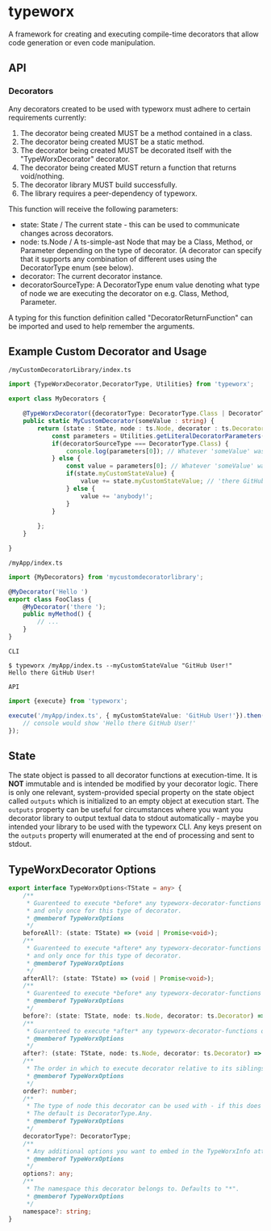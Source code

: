 # typeworx

A framework for creating and executing compile-time decorators that allow code generation or even code manipulation.

## API

### Decorators
Any decorators created to be used with typeworx must adhere to certain requirements currently:
1. The decorator being created MUST be a method contained in a class.
2. The decorator being created MUST be a static method.
3. The decorator being created MUST be decorated itself with the "TypeWorxDecorator" decorator.
4. The decorator being created MUST return a function that returns void/nothing.
5. The decorator library MUST build successfully.
6. The library requires a peer-dependency of typeworx.

This function will receive the following parameters:
- state: State / The current state - this can be used to communicate changes across decorators.
- node: ts.Node / A ts-simple-ast Node that may be a Class, Method, or Parameter depending on the type of decorator. (A decorator can specify that it supports any combination of different uses using the DecoratorType enum (see below).
- decorator: The current decorator instance.
- decoratorSourceType: A DecoratorType enum value denoting what type of node we are executing the decorator on e.g. Class, Method, Parameter.

A typing for this function definition called "DecoratorReturnFunction" can be imported and used to help remember the arguments.


## Example Custom Decorator and Usage
`/myCustomDecoratorLibrary/index.ts`
```ts
import {TypeWorxDecorator,DecoratorType, Utilities} from 'typeworx';

export class MyDecorators {

    @TypeWorxDecorator({decoratorType: DecoratorType.Class | DecoratorType.Method})
    public static MyCustomDecorator(someValue : string) {
        return (state : State, node : ts.Node, decorator : ts.Decorator, decoratorSourceType : DecoratorType) => {
            const parameters = Utilities.getLiteralDecoratorParameters(decorator);
            if(decoratorSourceType === DecoratorType.Class) {
                console.log(parameters[0]); // Whatever 'someValue' was.
            } else {
                const value = parameters[0]; // Whatever 'someValue' was.                
                if(state.myCustomStateValue) {
                    value += state.myCustomStateValue; // 'there GitHub User!'
                } else {
                    value += 'anybody!';
                }
            }
            
        };
    }

}
```
`/myApp/index.ts`
```ts
import {MyDecorators} from 'mycustomdecoratorlibrary';

@MyDecorator('Hello ')
export class FooClass {
    @MyDecorator('there ');
    public myMethod() {
        // ...
    }
}
```

`CLI`
```
$ typeworx /myApp/index.ts --myCustomStateValue "GitHub User!"
Hello there GitHub User!
```

`API`
```ts
import {execute} from 'typeworx';

execute('/myApp/index.ts', { myCustomStateValue: 'GitHub User!'}).then((state)=>{
    // console would show 'Hello there GitHub User!'
});
```

## State

The state object is passed to all decorator functions at execution-time. It is **NOT** immutable and is intended be modified by your decorator logic. There is only one relevant, system-provided special property on the state object called `outputs` which is initialized to an empty object at execution start. The `outputs` property can be useful for circumstances where you want you decorator library to output textual data to stdout automatically - maybe you intended your library to be used with the typeworx CLI. Any keys present on the `outputs` property will enumerated at the end of processing and sent to stdout.

## TypeWorxDecorator Options

```ts
export interface TypeWorxOptions<TState = any> {
    /**
     * Guarenteed to execute *before* any typeworx-decorator-functions on the children of this node
     * and only once for this type of decorator.
     * @memberof TypeWorxOptions
     */
    beforeAll?: (state: TState) => (void | Promise<void>);
    /**
     * Guarenteed to execute *aftere* any typeworx-decorator-functions on the children of this node
     * and only once for this type of decorator.
     * @memberof TypeWorxOptions
     */
    afterAll?: (state: TState) => (void | Promise<void>);
    /**
     * Guarenteed to execute *before* any typeworx-decorator-functions on the children of this node.
     * @memberof TypeWorxOptions
     */
    before?: (state: TState, node: ts.Node, decorator: ts.Decorator) => (void | Promise<void>);
    /**
     * Guarenteed to execute *after* any typeworx-decorator-functions on the children of this node.
     * @memberof TypeWorxOptions
     */
    after?: (state: TState, node: ts.Node, decorator: ts.Decorator) => (void | Promise<void>);
    /**
     * The order in which to execute decorator relative to its siblings. Use -1 for guarenteed first. Default is 0.
     * @memberof TypeWorxOptions
     */
    order?: number;
    /**
     * The type of node this decorator can be used with - if this does not match the type of node at execution-time an error will occur.
     * The default is DecoratorType.Any.
     * @memberof TypeWorxOptions
     */
    decoratorType?: DecoratorType;
    /**
     * Any additional options you want to embed in the TypeWorxInfo attached to the decorator at compile-time.
     * @memberof TypeWorxOptions
     */
    options?: any;
    /**
     * The namespace this decorator belongs to. Defaults to "*".
     * @memberof TypeWorxOptions
     */
    namespace?: string;
}
```



